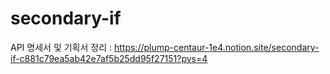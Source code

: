 # secondary-if

API 명세서 및 기획서 정리 : 
https://plump-centaur-1e4.notion.site/secondary-if-c881c79ea5ab42e7af5b25dd95f27151?pvs=4
